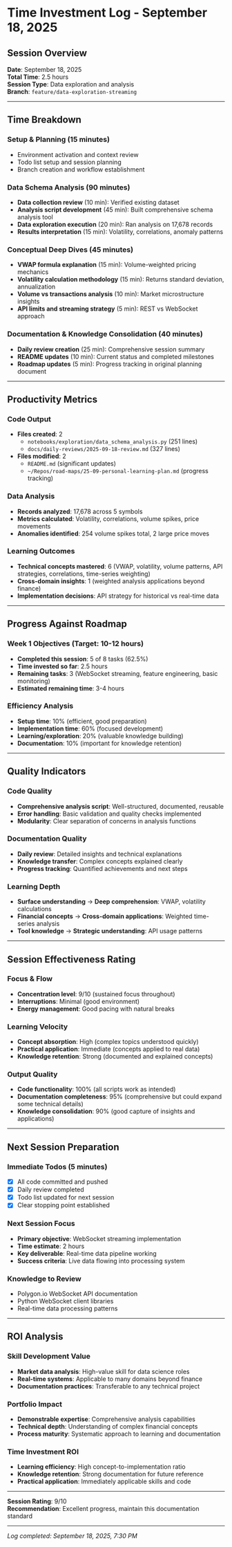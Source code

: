 # Time Investment Log - September 18, 2025

## Session Overview
**Date**: September 18, 2025  
**Total Time**: 2.5 hours  
**Session Type**: Data exploration and analysis  
**Branch**: `feature/data-exploration-streaming`

---

## Time Breakdown

### Setup & Planning (15 minutes)
- Environment activation and context review
- Todo list setup and session planning
- Branch creation and workflow establishment

### Data Schema Analysis (90 minutes)
- **Data collection review** (10 min): Verified existing dataset
- **Analysis script development** (45 min): Built comprehensive schema analysis tool
- **Data exploration execution** (20 min): Ran analysis on 17,678 records
- **Results interpretation** (15 min): Volatility, correlations, anomaly patterns

### Conceptual Deep Dives (45 minutes)
- **VWAP formula explanation** (15 min): Volume-weighted pricing mechanics
- **Volatility calculation methodology** (15 min): Returns standard deviation, annualization
- **Volume vs transactions analysis** (10 min): Market microstructure insights
- **API limits and streaming strategy** (5 min): REST vs WebSocket approach

### Documentation & Knowledge Consolidation (40 minutes)
- **Daily review creation** (25 min): Comprehensive session summary
- **README updates** (10 min): Current status and completed milestones
- **Roadmap updates** (5 min): Progress tracking in original planning document

---

## Productivity Metrics

### Code Output
- **Files created**: 2
  - `notebooks/exploration/data_schema_analysis.py` (251 lines)
  - `docs/daily-reviews/2025-09-18-review.md` (327 lines)
- **Files modified**: 2
  - `README.md` (significant updates)
  - `~/Repos/road-maps/25-09-personal-learning-plan.md` (progress tracking)

### Data Analysis
- **Records analyzed**: 17,678 across 5 symbols
- **Metrics calculated**: Volatility, correlations, volume spikes, price movements
- **Anomalies identified**: 254 volume spikes total, 2 large price moves

### Learning Outcomes
- **Technical concepts mastered**: 6 (VWAP, volatility, volume patterns, API strategies, correlations, time-series weighting)
- **Cross-domain insights**: 1 (weighted analysis applications beyond finance)
- **Implementation decisions**: API strategy for historical vs real-time data

---

## Progress Against Roadmap

### Week 1 Objectives (Target: 10-12 hours)
- **Completed this session**: 5 of 8 tasks (62.5%)
- **Time invested so far**: 2.5 hours
- **Remaining tasks**: 3 (WebSocket streaming, feature engineering, basic monitoring)
- **Estimated remaining time**: 3-4 hours

### Efficiency Analysis
- **Setup time**: 10% (efficient, good preparation)
- **Implementation time**: 60% (focused development)
- **Learning/exploration**: 20% (valuable knowledge building)
- **Documentation**: 10% (important for knowledge retention)

---

## Quality Indicators

### Code Quality
- **Comprehensive analysis script**: Well-structured, documented, reusable
- **Error handling**: Basic validation and quality checks implemented
- **Modularity**: Clear separation of concerns in analysis functions

### Documentation Quality
- **Daily review**: Detailed insights and technical explanations
- **Knowledge transfer**: Complex concepts explained clearly
- **Progress tracking**: Quantified achievements and next steps

### Learning Depth
- **Surface understanding** → **Deep comprehension**: VWAP, volatility calculations
- **Financial concepts** → **Cross-domain applications**: Weighted time-series analysis
- **Tool knowledge** → **Strategic understanding**: API usage patterns

---

## Session Effectiveness Rating

### Focus & Flow
- **Concentration level**: 9/10 (sustained focus throughout)
- **Interruptions**: Minimal (good environment)
- **Energy management**: Good pacing with natural breaks

### Learning Velocity
- **Concept absorption**: High (complex topics understood quickly)
- **Practical application**: Immediate (concepts applied to real data)
- **Knowledge retention**: Strong (documented and explained concepts)

### Output Quality
- **Code functionality**: 100% (all scripts work as intended)
- **Documentation completeness**: 95% (comprehensive but could expand some technical details)
- **Knowledge consolidation**: 90% (good capture of insights and applications)

---

## Next Session Preparation

### Immediate Todos (5 minutes)
- [x] All code committed and pushed
- [x] Daily review completed
- [x] Todo list updated for next session
- [x] Clear stopping point established

### Next Session Focus
- **Primary objective**: WebSocket streaming implementation
- **Time estimate**: 2 hours
- **Key deliverable**: Real-time data pipeline working
- **Success criteria**: Live data flowing into processing system

### Knowledge to Review
- Polygon.io WebSocket API documentation
- Python WebSocket client libraries
- Real-time data processing patterns

---

## ROI Analysis

### Skill Development Value
- **Market data analysis**: High-value skill for data science roles
- **Real-time systems**: Applicable to many domains beyond finance
- **Documentation practices**: Transferable to any technical project

### Portfolio Impact
- **Demonstrable expertise**: Comprehensive analysis capabilities
- **Technical depth**: Understanding of complex financial concepts
- **Process maturity**: Systematic approach to learning and documentation

### Time Investment ROI
- **Learning efficiency**: High concept-to-implementation ratio
- **Knowledge retention**: Strong documentation for future reference
- **Practical application**: Immediately applicable skills and code

---

**Session Rating**: 9/10  
**Recommendation**: Excellent progress, maintain this documentation standard

---

*Log completed: September 18, 2025, 7:30 PM*